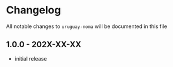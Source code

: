 # Changelog

All notable changes to `uruguay-noma` will be documented in this file

## 1.0.0 - 202X-XX-XX

- initial release
